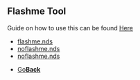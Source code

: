 ## Flashme Tool

Guide on how to use this can be found <a href="https://wiki.gbatemp.net/wiki/FlashMe">Here<a/>

<threebutton>
  <ul>
    <li><a href="flashme.nds">flashme.nds</a></li>
    <li><a href="noflashme.nds">noflashme.nds</a></li>
    <li><a href="noflashme.nds">noflashme.nds</a></li>
  </ul>
  
</threebutton>



<onebutton>
<ul>
            <li><a href="../">Go<strong>Back</strong></a></li>
          </ul>
</onebutton>
